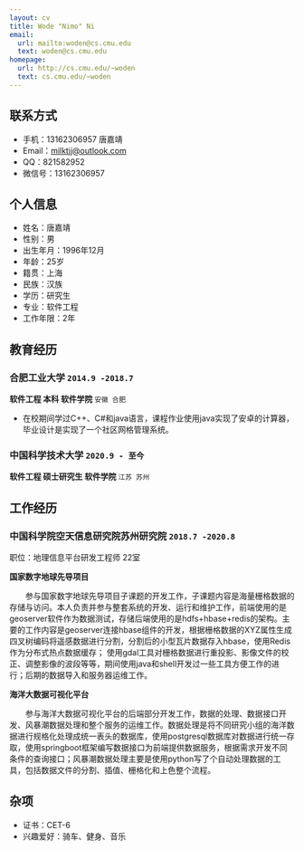 ```yaml
---
layout: cv
title: Wode "Nimo" Ni
email:
  url: mailto:woden@cs.cmu.edu
  text: woden@cs.cmu.edu
homepage:
  url: http://cs.cmu.edu/~woden
  text: cs.cmu.edu/~woden
---
```




## 联系方式
- 手机：13162306957   唐嘉靖
- Email：milktjj@outlook.com
- QQ：821582952
- 微信号：13162306957


## 个人信息

 - 姓名：唐嘉靖
 - 性别：男
 - 出生年月：1996年12月
 - 年龄：25岁
 - 籍贯：上海
 - 民族：汉族
 - 学历：研究生
 - 专业：软件工程
 - 工作年限：2年

## 教育经历

### 合肥工业大学 `2014.9 -2018.7`

**软件工程 本科 软件学院** `安徽 合肥`



- 在校期间学过C++、C#和java语言，课程作业使用java实现了安卓的计算器，毕业设计是实现了一个社区网格管理系统。

### 中国科学技术大学 `2020.9 - 至今 ` 

**软件工程 硕士研究生 软件学院** `江苏 苏州`


## 工作经历

### **中国科学院空天信息研究院苏州研究院** `2018.7 -2020.8`

职位：地理信息平台研发工程师   22室

**国家数字地球先导项目**

​&ensp;&ensp;&ensp;&ensp;参与国家数字地球先导项目子课题的开发工作，子课题内容是海量栅格数据的存储与访问。本人负责并参与整套系统的开发、运行和维护工作，前端使用的是geoserver软件作为数据测试，存储后端使用的是hdfs+hbase+redis的架构。主要的工作内容是geoserver连接hbase组件的开发，根据栅格数据的XYZ属性生成四叉树编码将遥感数据进行分割，分割后的小型瓦片数据存入hbase，使用Redis作为分布式热点数据缓存； 使用gdal工具对栅格数据进行重投影、影像文件的校正、调整影像的波段等等，期间使用java和shell开发过一些工具方便工作的进行；后期的数据导入和服务器运维工作。




**海洋大数据可视化平台**

​&ensp;&ensp;&ensp;&ensp;参与海洋大数据可视化平台的后端部分开发工作，数据的处理、数据接口开发、风暴潮数据处理和整个服务的运维工作。数据处理是将不同研究小组的海洋数据进行规格化处理成统一表头的数据库，使用postgresql数据库对数据进行统一存取，使用springboot框架编写数据接口为前端提供数据服务，根据需求开发不同条件的查询接口；风暴潮数据处理主要是使用python写了个自动处理数据的工具，包括数据文件的分割、插值、栅格化和上色整个流程。

## 杂项
+ 证书：CET-6 
+ 兴趣爱好：骑车、健身、音乐